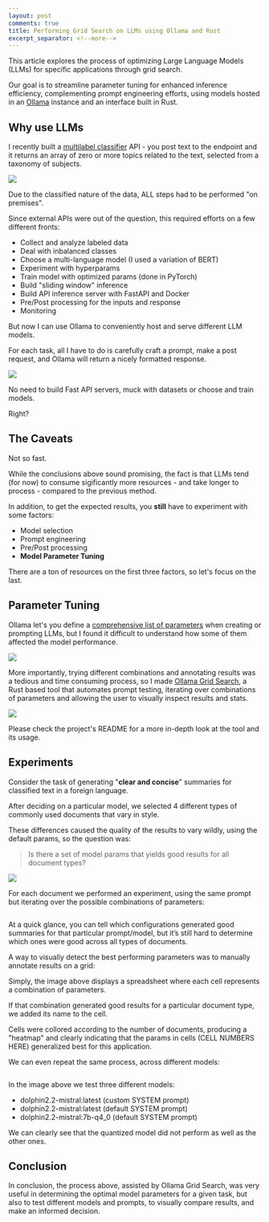 ```yaml
---
layout: post
comments: true
title: Performing Grid Search on LLMs using Ollama and Rust
excerpt_separator: <!--more-->
---
```


This article explores the process of optimizing Large Language Models (LLMs) for specific applications through grid search.

Our goal is to streamline parameter tuning for enhanced inference efficiency, complementing prompt engineering efforts, using models hosted in an [Ollama](https://www.ollama.ai) instance and an interface built in Rust.

<!--more-->

## Why use LLMs

I recently built a [multilabel classifier](https://en.wikipedia.org/wiki/Multi-label_classification) API - you post text to the endpoint and it returns an array of zero or more topics related to the text, selected from a taxonomy of subjects.

![](https://github.com/dezoito/dezoito.github.io/blob/master/public/images/grid-multilabel-classifier_n.png?raw=true)

Due to the classified nature of the data, ALL steps had to be performed "on premises".

Since external APIs were out of the question, this required efforts on a few different fronts:

- Collect and analyze labeled data
- Deal with inbalanced classes
- Choose a multi-language model (I used a variation of BERT)
- Experiment with hyperparams
- Train model with optimized params (done in PyTorch)
- Build "sliding window" inference
- Build API inference server with FastAPI and Docker
- Pre/Post processing for the inputs and response
- Monitoring

But now I can use Ollama to conveniently host and serve different LLM models.

For each task, all I have to do is carefully craft a prompt, make a post request, and Ollama will return a nicely formatted response.

![](https://github.com/dezoito/dezoito.github.io/blob/master/public/images/grid-llm-service.png?raw=true)

No need to build Fast API servers, muck with datasets or choose and train models.

Right?

## The Caveats

Not so fast.

While the conclusions above sound promising, the fact is that LLMs tend (for now) to consume sigificantly more resources - and take longer to process - compared to the previous method.

In addition, to get the expected results, you **still** have to experiment with some factors:

- Model selection
- Prompt engineering
- Pre/Post processing
- **Model Parameter Tuning**

There are a ton of resources on the first three factors, so let's focus on the last.

## Parameter Tuning

Ollama let's you define a [comprehensive list of parameters](https://github.com/jmorganca/ollama/blob/main/docs/modelfile.md#parameter) when creating or prompting LLMs, but I found it difficult to understand how some of them affected the model performance.

![](https://github.com/dezoito/dezoito.github.io/blob/master/public/images/grid-ollama-params.png?raw=true)

More importantly, trying different combinations and annotating results was a tedious and time consuming process, so I made [Ollama Grid Search](https://github.com/dezoito/ollama-grid-search), a Rust based tool that automates prompt testing, iterating over combinations of parameters and allowing the user to visually inspect results and stats.

![](https://github.com/dezoito/dezoito.github.io/blob/master/public/images/grid-tool-view.png?raw=true)

Please check the project's README for a more in-depth look at the tool and its usage.

## Experiments

Consider the task of generating "**clear and concise**" summaries for classified text in a foreign language.

After deciding on a particular model, we selected 4 different types of commonly used documents that vary in style.

These differences caused the quality of the results to vary wildly, using the default params, so the question was:

<blockquote>
Is there a set of model params that yields good results for all document types?
</blockquote>

![](https://github.com/dezoito/dezoito.github.io/blob/master/public/images/grid-script-params.png?raw=true)

For each document we performed an experiment, using the same prompt but iterating over the possible combinations of parameters:

<IMAGE OF Results>

At a quick glance, you can tell which configurations generated good summaries for that particular prompt/model, but it’s still hard to determine which ones were good across all types of documents.

A way to visually detect the best performing parameters was to manually annotate results on a grid:

<Single spreadsheet>

Simply, the image above displays a spreadsheet where each cell represents a combination of parameters.

If that combination generated good results for a particular document type, we added its name to the cell.

Cells were collored according to the number of documents, producing a "heatmap" and clearly indicating that the params in cells (CELL NUMBERS HERE) generalized best for this application.

We can even repeat the same process, across different models:

<image of spreadsheets>

In the image above we test three different models:

- dolphin2.2-mistral:latest (custom SYSTEM prompt)
- dolphin2.2-mistral:latest (default SYSTEM prompt)
- dolphin2.2-mistral:7b-q4_0 (default SYSTEM prompt)

We can clearly see that the quantized model did not perform as well as the other ones.

## Conclusion

In conclusion, the process above, assisted by Ollama Grid Search, was very useful in determining the optimal model parameters for a given task, but also to test different models and prompts, to visually compare results, and make an informed decision.
